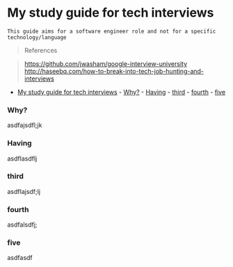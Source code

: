 # My study guide for tech interviews

`This guide aims for a software engineer role and not for a specific technology/language`

> References

> https://github.com/jwasham/google-interview-university </br>
> http://haseebq.com/how-to-break-into-tech-job-hunting-and-interviews </br>


<!-- TOC -->

- [My study guide for tech interviews](#my-study-guide-for-tech-interviews)
        - [Why?](#why)
        - [Having](#having)
        - [third](#third)
        - [fourth](#fourth)
        - [five](#five)

<!-- /TOC -->

### Why?
asdfajsdfl;jk


### Having

asdflasdflj

### third
asdflajsdf;lj


### fourth
asdfalsdfj;

### five
asdfasdf
